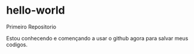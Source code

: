 # hello-world
Primeiro Repositorio

Estou conhecendo e començando a usar o github agora para salvar meus codigos.
